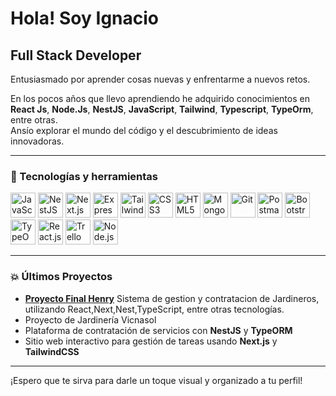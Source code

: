 # Hola! Soy Ignacio  
## Full Stack Developer  

Entusiasmado por aprender cosas nuevas y enfrentarme a nuevos retos.

En los pocos años que llevo aprendiendo he adquirido conocimientos en **React Js**, **Node.Js**, **NestJS**, **JavaScript**, **Tailwind**, **Typescript**, **TypeOrm**, entre otras.  
Ansío explorar el mundo del código y el descubrimiento de ideas innovadoras.  

---

### 🚀 Tecnologías y herramientas  

<img src="https://cdn.jsdelivr.net/gh/devicons/devicon/icons/javascript/javascript-original.svg" width="40" height="40" alt="JavaScript"/>  <img src="https://cdn.jsdelivr.net/gh/devicons/devicon/icons/nestjs/nestjs-plain.svg" width="40" height="40" alt="NestJS"/>  <img src="https://cdn.jsdelivr.net/gh/devicons/devicon/icons/nextjs/nextjs-original.svg" width="40" height="40" alt="Next.js"/>  <img src="https://cdn.jsdelivr.net/gh/devicons/devicon/icons/express/express-original.svg" width="40" height="40" alt="Express"/>  <img src="https://cdn.jsdelivr.net/gh/devicons/devicon/icons/tailwindcss/tailwindcss-plain.svg" width="40" height="40" alt="TailwindCSS"/>  <img src="https://cdn.jsdelivr.net/gh/devicons/devicon/icons/css3/css3-original.svg" width="40" height="40" alt="CSS3"/>  <img src="https://cdn.jsdelivr.net/gh/devicons/devicon/icons/html5/html5-original.svg" width="40" height="40" alt="HTML5"/>  <img src="https://cdn.jsdelivr.net/gh/devicons/devicon/icons/mongodb/mongodb-original.svg" width="40" height="40" alt="MongoDB"/>  <img src="https://cdn.jsdelivr.net/gh/devicons/devicon/icons/git/git-original.svg" width="40" height="40" alt="Git"/>  <img src="https://cdn.jsdelivr.net/gh/devicons/devicon/icons/postman/postman-original.svg" width="40" height="40" alt="Postman"/>  <img src="https://cdn.jsdelivr.net/gh/devicons/devicon/icons/bootstrap/bootstrap-original.svg" width="40" height="40" alt="Bootstrap"/>  <img src="https://cdn.jsdelivr.net/gh/devicons/devicon/icons/typeorm/typeorm-plain.svg" width="40" height="40" alt="TypeORM"/>  <img src="https://cdn.jsdelivr.net/gh/devicons/devicon/icons/react/react-original.svg" width="40" height="40" alt="React.js"/>  <img src="https://cdn.jsdelivr.net/gh/devicons/devicon/icons/trello/trello-plain.svg" width="40" height="40" alt="Trello"/>  <img src="https://cdn.jsdelivr.net/gh/devicons/devicon/icons/nodejs/nodejs-original.svg" width="40" height="40" alt="Node.js"/>  

---

### 💥 Últimos Proyectos  

- [**Proyecto Final Henry**](https://github.com/Gi4ncarlo/ProyectoFinal-Henry.git)
  Sistema de gestion y contratacion de Jardineros, utilizando React,Next,Nest,TypeScript, entre otras tecnologías.
- Proyecto de Jardinería Vicnasol  
- Plataforma de contratación de servicios con **NestJS** y **TypeORM**  
- Sitio web interactivo para gestión de tareas usando **Next.js** y **TailwindCSS**  

---

¡Espero que te sirva para darle un toque visual y organizado a tu perfil!
